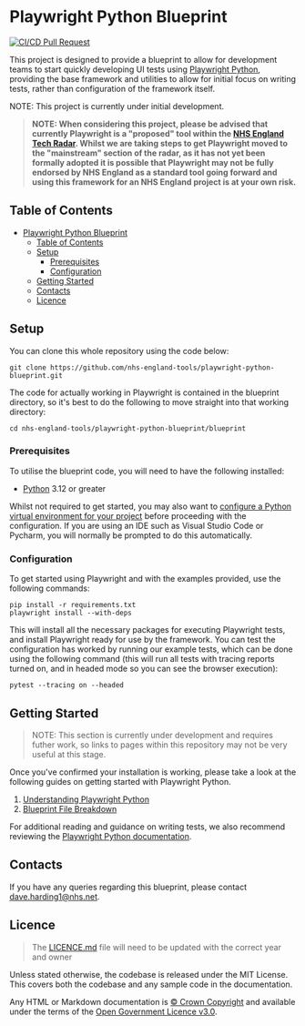 # Playwright Python Blueprint

[![CI/CD Pull Request](https://github.com/nhs-england-tools/repository-template/actions/workflows/cicd-1-pull-request.yaml/badge.svg)](https://github.com/nhs-england-tools/playwright-python-blueprint/actions/workflows/cicd-1-pull-request.yaml)

This project is designed to provide a blueprint to allow for development teams to start quickly developing UI tests using [Playwright Python](https://playwright.dev/python/), providing the base framework and utilities to allow for initial focus on writing tests, rather than configuration of the framework itself.

NOTE: This project is currently under initial development.

> **NOTE: When considering this project, please be advised that currently Playwright is a "proposed" tool within the [NHS England Tech Radar](https://radar.engineering.england.nhs.uk/).  Whilst we are taking steps to get Playwright moved to the "mainstream" section of the radar, as it has not yet been formally adopted it is possible that Playwright may not be fully endorsed by NHS England as a standard tool going forward and using this framework for an NHS England project is at your own risk.**

## Table of Contents

- [Playwright Python Blueprint](#playwright-python-blueprint)
  - [Table of Contents](#table-of-contents)
  - [Setup](#setup)
    - [Prerequisites](#prerequisites)
    - [Configuration](#configuration)
  - [Getting Started](#getting-started)
  - [Contacts](#contacts)
  - [Licence](#licence)

## Setup

You can clone this whole repository using the code below:

```shell
git clone https://github.com/nhs-england-tools/playwright-python-blueprint.git
```

The code for actually working in Playwright is contained in the blueprint directory, so it's best to do the following to move straight into that working directory:

```shell
cd nhs-england-tools/playwright-python-blueprint/blueprint
```

### Prerequisites

To utilise the blueprint code, you will need to have the following installed:
* [Python](https://www.python.org/downloads/) 3.12 or greater

Whilst not required to get started, you may also want to [configure a Python virtual environment for your project](https://docs.python.org/3/library/venv.html) before proceeding with
the configuration.  If you are using an IDE such as Visual Studio Code or Pycharm, you will normally be prompted to do this automatically.

### Configuration

To get started using Playwright and with the examples provided, use the following commands:

```shell
pip install -r requirements.txt
playwright install --with-deps
```

This will install all the necessary packages for executing Playwright tests, and install Playwright ready for use by the framework.  You can test the configuration
has worked by running our example tests, which can be done using the following command (this will run all tests with tracing reports turned on, and in headed mode
so you can see the browser execution):

```shell
pytest --tracing on --headed
```

## Getting Started

> NOTE: This section is currently under development and requires futher work, so links to pages within this repository may not be very useful at this stage.

Once you've confirmed your installation is working, please take a look at the following guides on getting started with Playwright Python.

1. [Understanding Playwright Python](./docs/getting-started/1_Understanding_Playwright_Python.md)
2. [Blueprint File Breakdown](./docs/getting-started/2_Blueprint_File_Breakdown.md)

For additional reading and guidance on writing tests, we also recommend reviewing the [Playwright Python documentation](https://playwright.dev/python/docs/writing-tests).

## Contacts

If you have any queries regarding this blueprint, please contact dave.harding1@nhs.net.

## Licence

> The [LICENCE.md](./LICENCE.md) file will need to be updated with the correct year and owner

Unless stated otherwise, the codebase is released under the MIT License. This covers both the codebase and any sample code in the documentation.

Any HTML or Markdown documentation is [© Crown Copyright](https://www.nationalarchives.gov.uk/information-management/re-using-public-sector-information/uk-government-licensing-framework/crown-copyright/) and available under the terms of the [Open Government Licence v3.0](https://www.nationalarchives.gov.uk/doc/open-government-licence/version/3/).
